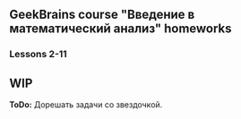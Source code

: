 ## GeekBrains course "Введение в математический анализ" homeworks

### Lessons 2-11

## WIP

**ToDo:** Дорешать задачи со звездочкой.
